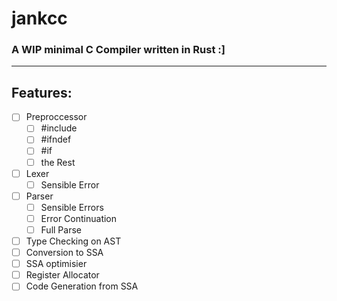 # jankcc
### A WIP minimal C Compiler written in Rust :]

---

## Features:

- [ ] Preproccessor
  - [ ] #include
  - [ ] #ifndef
  - [ ] #if
  - [ ] the Rest
- [ ] Lexer
  - [ ] Sensible Error 
- [ ] Parser
  - [ ] Sensible Errors
  - [ ] Error Continuation
  - [ ] Full Parse
- [ ] Type Checking on AST
- [ ] Conversion to SSA
- [ ] SSA optimisier
- [ ] Register Allocator
- [ ] Code Generation from SSA

